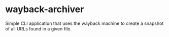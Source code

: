 # wayback-archiver

Simple CLI application that uses the wayback machine to create a snapshot of all URLs found in a given file. 
